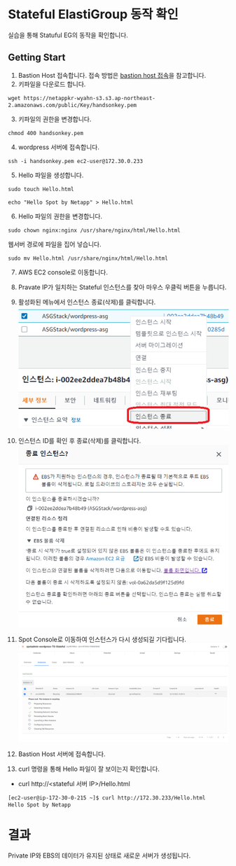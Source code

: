 # Stateful ElastiGroup 동작 확인
실습을 통해 Statuful EG의 동작을 확인합니다.

## Getting Start
1. Bastion Host 접속합니다.
접속 방법은 [bastion host 접속](../../QuickStart/ConnectToBastion.md)을 참고합니다.
2. 키파일을 다운로드 합니다.
```
wget https://netappkr-wyahn-s3.s3.ap-northeast-2.amazonaws.com/public/Key/handsonkey.pem
```
3. 키파일의 권한을 변경합니다.
```
chmod 400 handsonkey.pem
```
4. wordpress 서버에 접속합니다.
```
ssh -i handsonkey.pem ec2-user@172.30.0.233
```
5. Hello 파일을 생성합니다.
```
sudo touch Hello.html
```
```
echo "Hello Spot by Netapp" > Hello.html
```

6. Hello 파일의 권한을 변경합니다.
```
sudo chown nginx:nginx /usr/share/nginx/html/Hello.html
```
웹서버 경로에 파일을 집어 넣습니다.
```
sudo mv Hello.html /usr/share/nginx/html/Hello.html
```

7. AWS EC2 console로 이동합니다.
8. Pravate IP가 일치하는 Stateful 인스턴스를 찾아 마우스 우클릭 버튼을 누릅니다.
9. 활성화된 메뉴에서 인스턴스 종료(삭제)를 클릭합니다.</br>
![Terminate_Instance_AWS_console_Guide](./Images/Terminate_Instance_AWS_console_Guide.png)
10. 인스턴스 ID를 확인 후 종료(삭제)를 클릭합니다.</br>
![Terminate_Instance_AWS_console_Guide2](./Images/Terminate_Instance_AWS_console_Guide2.png)

11. Spot Console로 이동하여 인스턴스가 다시 생성되길 기다립니다.</br>
![View_Stateful_EG](./Images/View_Stateful_EG.png)

12. Bastion Host 서버에 접속합니다.
13. curl 명령을 통해 Hello 파일이 잘 보이는지 확인합니다.
- curl http://<stateful 서버 IP>/Hello.html
```
[ec2-user@ip-172-30-0-215 ~]$ curl http://172.30.233/Hello.html
Hello Spot by Netapp
```


# 결과
Private IP와 EBS의 데이터가 유지된 상태로 새로운 서버가 생성됩니다.



